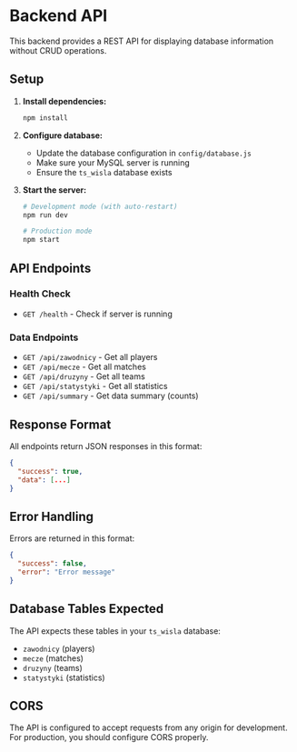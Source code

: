 # Backend API

This backend provides a REST API for displaying database information without CRUD operations.

## Setup

1. **Install dependencies:**
   ```bash
   npm install
   ```

2. **Configure database:**
   - Update the database configuration in `config/database.js`
   - Make sure your MySQL server is running
   - Ensure the `ts_wisla` database exists

3. **Start the server:**
   ```bash
   # Development mode (with auto-restart)
   npm run dev
   
   # Production mode
   npm start
   ```

## API Endpoints

### Health Check
- `GET /health` - Check if server is running

### Data Endpoints
- `GET /api/zawodnicy` - Get all players
- `GET /api/mecze` - Get all matches
- `GET /api/druzyny` - Get all teams
- `GET /api/statystyki` - Get all statistics
- `GET /api/summary` - Get data summary (counts)

## Response Format

All endpoints return JSON responses in this format:
```json
{
  "success": true,
  "data": [...]
}
```

## Error Handling

Errors are returned in this format:
```json
{
  "success": false,
  "error": "Error message"
}
```

## Database Tables Expected

The API expects these tables in your `ts_wisla` database:
- `zawodnicy` (players)
- `mecze` (matches)
- `druzyny` (teams)
- `statystyki` (statistics)

## CORS

The API is configured to accept requests from any origin for development. For production, you should configure CORS properly. 